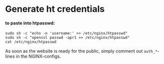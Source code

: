 # Generate ht credentials

#### to paste into htpasswd:

```shell
sudo sh -c "echo -n 'username:' >> /etc/nginx/htpasswd"
sudo sh -c "openssl passwd -apr1 >> /etc/nginx/htpasswd"
cat /etc/nginx/htpasswd
```

As soon as the website is ready for the public, simply comment out `auth_*`-lines in the NGINX-configs.